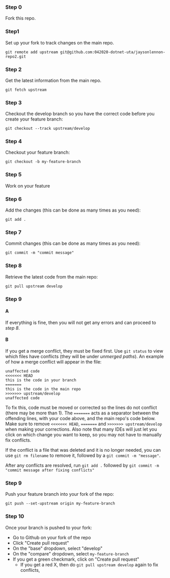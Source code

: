 ### Step 0
Fork this repo.

### Step1
Set up your fork to track changes on the main repo.

`git remote add upstream git@github.com:042020-dotnet-uta/jaysonlennon-repo2.git`

### Step 2
Get the latest information from the main repo.

`git fetch upstream`

### Step 3
Checkout the develop branch so you have the correct code before you create your feature branch:

`git checkout --track upstream/develop`

### Step 4
Checkout your feature branch:

`git checkout -b my-feature-branch`

### Step 5
Work on your feature

### Step 6
Add the changes (this can be done as many times as you need):

`git add .`

### Step 7
Commit changes (this can be done as many times as you need):

`git commit -m "commit message"`

### Step 8
Retrieve the latest code from the main repo:

`git pull upstream develop`


### Step 9
#### A
If everything is fine, then you will not get any errors and can proceed to _step 8_.

#### B
If you get a merge conflict, they must be fixed first.
Use `git status` to view which files have conflicts (they will be under *unmerged paths*).
An example of how a merge conflict will appear in the file:

```
unaffected code
<<<<<<< HEAD
this is the code in your branch
=======
this is the code in the main repo
>>>>>>> upstream/develop
unaffected code
```

To fix this, code must be moved or corrected so the lines do not conflict (there may be more than 1).
The `=======` acts as a separator between the offending lines, with your code above, and the main repo's code below.
Make sure to remove `<<<<<<< HEAD`, `=======` and `>>>>>>> upstream/develop` when making your corrections.
Also note that many IDEs will just let you click on which change you want to keep, so you may not have to manually fix conflicts.

If the conflict is a file that was deleted and it is no longer needed, you can use `git rm filename` to remove it, followed by a `git commit -m "message"`.

After any conflicts are resolved, run `git add .` followed by `git commit -m "commit message after fixing conflicts"`

### Step 9
Push your feature branch into your fork of the repo:

`git push --set-upstream origin my-feature-branch`

### Step 10
Once your branch is pushed to your fork:
  * Go to Github on your fork of the repo
  * Click "Create pull request"
  * On the "base" dropdown, select "develop"
  * On the "compare" dropdown, select `my-feature-branch`
  * If you get a green checkmark, click on "Create pull request"
    * If you get a red X, then do `git pull upstream develop` again to fix conflicts, 
